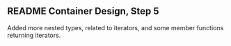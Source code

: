 README Container Design, Step 5
-------------------------------
Added more nested types, related to iterators, and some member functions
returning iterators.